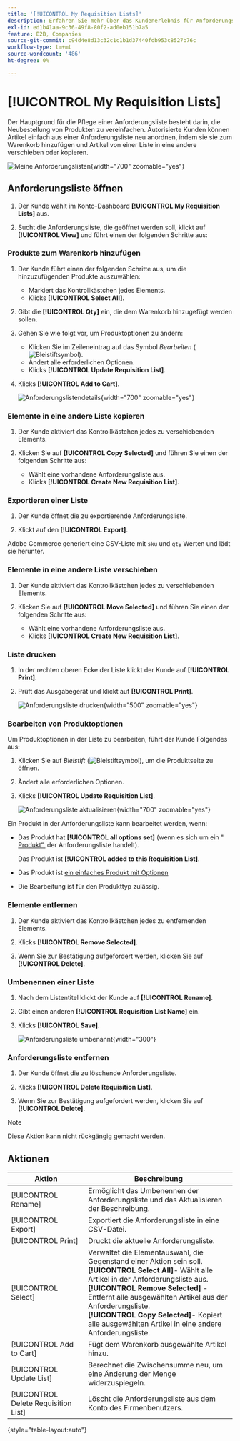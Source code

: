 ```yaml
---
title: '[!UICONTROL My Requisition Lists]'
description: Erfahren Sie mehr über das Kundenerlebnis für Anforderungslisten, die in ihrem Konto-Dashboard verfügbar sind.
exl-id: ed1b41aa-9c36-49f8-80f2-ad0eb151b7a5
feature: B2B, Companies
source-git-commit: c94d4e8d13c32c1c1b1d37440fdb953c8527b76c
workflow-type: tm+mt
source-wordcount: '486'
ht-degree: 0%

---
```


# [!UICONTROL My Requisition Lists]

Der Hauptgrund für die Pflege einer Anforderungsliste besteht darin, die Neubestellung von Produkten zu vereinfachen. Autorisierte Kunden können Artikel einfach aus einer Anforderungsliste neu anordnen, indem sie sie zum Warenkorb hinzufügen und Artikel von einer Liste in eine andere verschieben oder kopieren.

![Meine Anforderungslisten](./assets/account-dashboard-my-requisition-lists.png){width="700" zoomable="yes"}

## Anforderungsliste öffnen

1. Der Kunde wählt im Konto-Dashboard **[!UICONTROL My Requisition Lists]** aus.

1. Sucht die Anforderungsliste, die geöffnet werden soll, klickt auf **[!UICONTROL View]** und führt einen der folgenden Schritte aus:

### Produkte zum Warenkorb hinzufügen

1. Der Kunde führt einen der folgenden Schritte aus, um die hinzuzufügenden Produkte auszuwählen:

   - Markiert das Kontrollkästchen jedes Elements.
   - Klicks **[!UICONTROL Select All]**.

1. Gibt die **[!UICONTROL Qty]** ein, die dem Warenkorb hinzugefügt werden sollen.

1. Gehen Sie wie folgt vor, um Produktoptionen zu ändern:

   - Klicken Sie im Zeileneintrag auf das Symbol _Bearbeiten_ (![Bleistiftsymbol](../assets/icon-edit-pencil.png)).
   - Ändert alle erforderlichen Optionen.
   - Klicks **[!UICONTROL Update Requisition List]**.

1. Klicks **[!UICONTROL Add to Cart]**.

   ![Anforderungslistendetails](./assets/requisition-list-view.png){width="700" zoomable="yes"}

### Elemente in eine andere Liste kopieren

1. Der Kunde aktiviert das Kontrollkästchen jedes zu verschiebenden Elements.

1. Klicken Sie auf **[!UICONTROL Copy Selected]** und führen Sie einen der folgenden Schritte aus:

   - Wählt eine vorhandene Anforderungsliste aus.
   - Klicks **[!UICONTROL Create New Requisition List]**.

### Exportieren einer Liste

1. Der Kunde öffnet die zu exportierende Anforderungsliste.

1. Klickt auf den **[!UICONTROL Export]**.

Adobe Commerce generiert eine CSV-Liste mit `sku` und `qty` Werten und lädt sie herunter.

### Elemente in eine andere Liste verschieben

1. Der Kunde aktiviert das Kontrollkästchen jedes zu verschiebenden Elements.

1. Klicken Sie auf **[!UICONTROL Move Selected]** und führen Sie einen der folgenden Schritte aus:

   - Wählt eine vorhandene Anforderungsliste aus.
   - Klicks **[!UICONTROL Create New Requisition List]**.

### Liste drucken

1. In der rechten oberen Ecke der Liste klickt der Kunde auf **[!UICONTROL Print]**.

1. Prüft das Ausgabegerät und klickt auf **[!UICONTROL Print]**.

   ![Anforderungsliste drucken](./assets/requisition-list-print.png){width="500" zoomable="yes"}

### Bearbeiten von Produktoptionen

Um Produktoptionen in der Liste zu bearbeiten, führt der Kunde Folgendes aus:

1. Klicken Sie auf _Bleistift_ (![Bleistiftsymbol](../assets/icon-edit-pencil.png)), um die Produktseite zu öffnen.

1. Ändert alle erforderlichen Optionen.

1. Klicks **[!UICONTROL Update Requisition List]**.

   ![Anforderungsliste aktualisieren](./assets/requisition-list-update.png){width="700" zoomable="yes"}

Ein Produkt in der Anforderungsliste kann bearbeitet werden, wenn:

- Das Produkt hat **[!UICONTROL all options set]** (wenn es sich um ein &quot;[&#x200B; Produkt“ &#x200B;](../catalog/product-create-configurable.md) der Anforderungsliste handelt).

  Das Produkt ist **[!UICONTROL added to this Requisition List]**.

- Das Produkt ist [ein einfaches Produkt mit Optionen](../catalog/settings-advanced-custom-options.md)

- Die Bearbeitung ist für den Produkttyp zulässig.

### Elemente entfernen

1. Der Kunde aktiviert das Kontrollkästchen jedes zu entfernenden Elements.

1. Klicks **[!UICONTROL Remove Selected]**.

1. Wenn Sie zur Bestätigung aufgefordert werden, klicken Sie auf **[!UICONTROL Delete]**.

### Umbenennen einer Liste

1. Nach dem Listentitel klickt der Kunde auf **[!UICONTROL Rename]**.

1. Gibt einen anderen **[!UICONTROL Requisition List Name]** ein.

1. Klicks **[!UICONTROL Save]**.

   ![Anforderungsliste umbenannt](./assets/requisition-list-rename.png){width="300"}


### Anforderungsliste entfernen

1. Der Kunde öffnet die zu löschende Anforderungsliste.

1. Klicks **[!UICONTROL Delete Requisition List]**.

1. Wenn Sie zur Bestätigung aufgefordert werden, klicken Sie auf **[!UICONTROL Delete]**.

>[!NOTE]
>
>Diese Aktion kann nicht rückgängig gemacht werden.

## Aktionen

| Aktion | Beschreibung |
|--- |--- |
| [!UICONTROL Rename] | Ermöglicht das Umbenennen der Anforderungsliste und das Aktualisieren der Beschreibung. |
| [!UICONTROL Export] | Exportiert die Anforderungsliste in eine CSV-Datei. |
| [!UICONTROL Print] | Druckt die aktuelle Anforderungsliste. |
| [!UICONTROL Select] | Verwaltet die Elementauswahl, die Gegenstand einer Aktion sein soll. <br/>**[!UICONTROL Select All]**- Wählt alle Artikel in der Anforderungsliste aus.<br/>**[!UICONTROL Remove Selected]** - Entfernt alle ausgewählten Artikel aus der Anforderungsliste. <br/>**[!UICONTROL Copy Selected]**- Kopiert alle ausgewählten Artikel in eine andere Anforderungsliste. |
| [!UICONTROL Add to Cart] | Fügt dem Warenkorb ausgewählte Artikel hinzu. |
| [!UICONTROL Update List] | Berechnet die Zwischensumme neu, um eine Änderung der Menge widerzuspiegeln. |
| [!UICONTROL Delete Requisition List] | Löscht die Anforderungsliste aus dem Konto des Firmenbenutzers. |

{style="table-layout:auto"}
